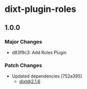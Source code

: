 # dixt-plugin-roles

## 1.0.0

### Major Changes

- d83f9c3: Add Roles Plugin

### Patch Changes

- Updated dependencies [752a395]
  - dixt@2.1.6
